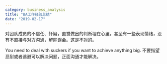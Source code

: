 ```yaml
---
category: business_analysis
title: "BA工作经验总结"
date: "2019-02-17"
---
```


对团队成员的不信任、怀疑，直觉做出的判断埋在心里，甚至有一些表现情绪，没有不直接与对方沟通，解除误会。这是不对的。

You need to deal with suckers if you want to achieve anything big. 不要指望忍耐或者逃避可以解决问题，正面沟通才能解决。
